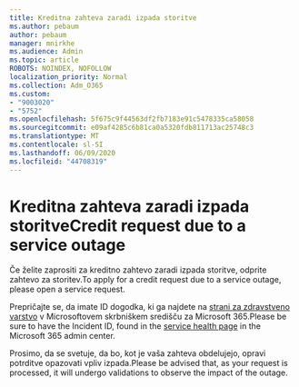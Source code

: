 ```yaml
---
title: Kreditna zahteva zaradi izpada storitve
ms.author: pebaum
author: pebaum
manager: mnirkhe
ms.audience: Admin
ms.topic: article
ROBOTS: NOINDEX, NOFOLLOW
localization_priority: Normal
ms.collection: Adm_O365
ms.custom:
- "9003020"
- "5752"
ms.openlocfilehash: 5f675c9f44563df2fb7183e91c5478335ca58058
ms.sourcegitcommit: e09af4285c6b81ca0a5320fdb811713ac25748c3
ms.translationtype: MT
ms.contentlocale: sl-SI
ms.lasthandoff: 06/09/2020
ms.locfileid: "44708319"
---
```

# <a name="credit-request-due-to-a-service-outage"></a><span data-ttu-id="03e61-102">Kreditna zahteva zaradi izpada storitve</span><span class="sxs-lookup"><span data-stu-id="03e61-102">Credit request due to a service outage</span></span>

<span data-ttu-id="03e61-103">Če želite zaprositi za kreditno zahtevo zaradi izpada storitve, odprite zahtevo za storitev.</span><span class="sxs-lookup"><span data-stu-id="03e61-103">To apply for a credit request due to a service outage, please open a service request.</span></span>

<span data-ttu-id="03e61-104">Prepričajte se, da imate ID dogodka, ki ga najdete na [strani za zdravstveno varstvo](https://docs.microsoft.com/office365/enterprise/view-service-health) v Microsoftovem skrbniškem središču za Microsoft 365.</span><span class="sxs-lookup"><span data-stu-id="03e61-104">Please be sure to have the Incident ID, found in the [service health page](https://docs.microsoft.com/office365/enterprise/view-service-health) in the Microsoft 365 admin center.</span></span>

<span data-ttu-id="03e61-105">Prosimo, da se svetuje, da bo, kot je vaša zahteva obdelujejo, opravi potrditve opazovati vpliv izpada.</span><span class="sxs-lookup"><span data-stu-id="03e61-105">Please be advised that, as your request is processed, it will undergo validations to observe the impact of the outage.</span></span>
